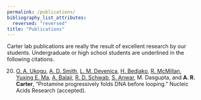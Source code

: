 ```yaml
---
permalink: /publications/
bibliography_list_attributes:
  reversed: "reversed"
title: "Publications"
---
```


Carter lab publications are really the result of excellent research by our students. Undergraduate or high school students are underlined in the following citations.


20.  <ins>O. A. Ukogu</ins>, <ins>A. D. Smith</ins>, <ins>L. M. Devenica</ins>, <ins>H. Bediako</ins>, <ins>R. McMillan</ins>, <ins>Yuxing E. Ma</ins>, <ins>A. Balaji</ins>, <ins>R. D. Schwab</ins>, <ins>S. Anwar</ins>, M. Dasgupta, and **A. R. Carter**, “Protamine progressively folds DNA before looping.” Nucleic Acids Research (accepted).
